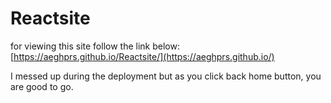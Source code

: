 # Reactsite

for viewing this site follow the link below:
[https://aeghprs.github.io/Reactsite/](https://aeghprs.github.io/)

I messed up during the deployment but as you click back home button, you are good to go.
